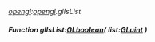 _[opengl](../../modules/opengl/opengl-module.md):[opengl](../../modules/opengl/opengl-module.md).glIsList_
##### Function glIsList:[GLboolean](../../modules/opengl/opengl-glboolean.md)( list:[GLuint](../../modules/opengl/opengl-gluint.md) )
